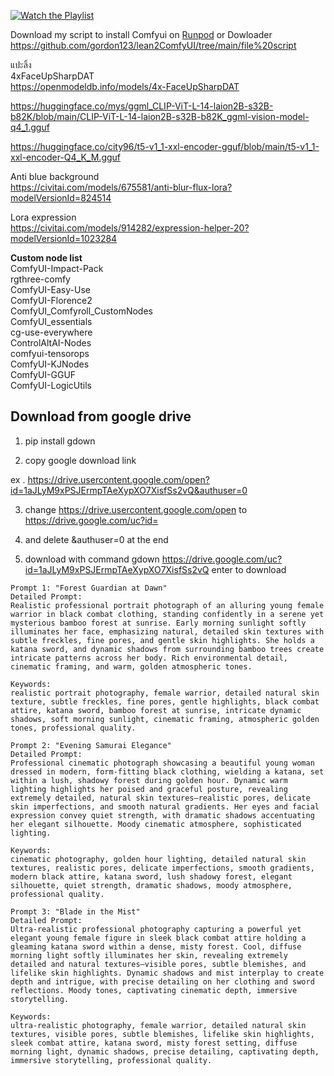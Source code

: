 

[![Watch the Playlist](https://img.youtube.com/vi/KzARTPebgT4/0.jpg)](https://youtu.be/KzARTPebgT4?si=aSVkrCmzXYSwDLUp) <br>

Download my script to install Comfyui on [Runpod](https://tinyurl.com/register2runpod) or Dowloader
https://github.com/gordon123/lean2ComfyUI/tree/main/file%20script

แปะลิ้ง <br>
4xFaceUpSharpDAT <br>
https://openmodeldb.info/models/4x-FaceUpSharpDAT <br>


https://huggingface.co/mys/ggml_CLIP-ViT-L-14-laion2B-s32B-b82K/blob/main/CLIP-ViT-L-14-laion2B-s32B-b82K_ggml-vision-model-q4_1.gguf <br>

https://huggingface.co/city96/t5-v1_1-xxl-encoder-gguf/blob/main/t5-v1_1-xxl-encoder-Q4_K_M.gguf <br>

Anti blue background <br>
https://civitai.com/models/675581/anti-blur-flux-lora?modelVersionId=824514 <br>

Lora expression <br>
https://civitai.com/models/914282/expression-helper-20?modelVersionId=1023284 <br>


**Custom node list** <br>
ComfyUI-Impact-Pack <br>
rgthree-comfy <br>
ComfyUI-Easy-Use <br>
ComfyUI-Florence2 <br>
ComfyUI_Comfyroll_CustomNodes <br>
ComfyUI_essentials <br>
cg-use-everywhere <br>
ControlAltAI-Nodes <br>
comfyui-tensorops <br>
ComfyUI-KJNodes <br>
ComfyUI-GGUF <br>
ComfyUI-LogicUtils <br>

## Download from google drive

1. pip install gdown

2. copy google download link

ex . https://drive.usercontent.google.com/open?id=1aJLyM9xPSJErmpTAeXypXO7XisfSs2vQ&authuser=0

3. change https://drive.usercontent.google.com/open to https://drive.google.com/uc?id=

4. and delete &authuser=0 at the end

5. download with command gdown https://drive.google.com/uc?id=1aJLyM9xPSJErmpTAeXypXO7XisfSs2vQ
enter to download

```
Prompt 1: "Forest Guardian at Dawn"
Detailed Prompt:
Realistic professional portrait photograph of an alluring young female warrior in black combat clothing, standing confidently in a serene yet mysterious bamboo forest at sunrise. Early morning sunlight softly illuminates her face, emphasizing natural, detailed skin textures with subtle freckles, fine pores, and gentle skin highlights. She holds a katana sword, and dynamic shadows from surrounding bamboo trees create intricate patterns across her body. Rich environmental detail, cinematic framing, and warm, golden atmospheric tones.

Keywords:
realistic portrait photography, female warrior, detailed natural skin texture, subtle freckles, fine pores, gentle highlights, black combat attire, katana sword, bamboo forest at sunrise, intricate dynamic shadows, soft morning sunlight, cinematic framing, atmospheric golden tones, professional quality.
```

```
Prompt 2: "Evening Samurai Elegance"
Detailed Prompt:
Professional cinematic photograph showcasing a beautiful young woman dressed in modern, form-fitting black clothing, wielding a katana, set within a lush, shadowy forest during golden hour. Dynamic warm lighting highlights her poised and graceful posture, revealing extremely detailed, natural skin textures—realistic pores, delicate skin imperfections, and smooth natural gradients. Her eyes and facial expression convey quiet strength, with dramatic shadows accentuating her elegant silhouette. Moody cinematic atmosphere, sophisticated lighting.

Keywords:
cinematic photography, golden hour lighting, detailed natural skin textures, realistic pores, delicate imperfections, smooth gradients, modern black attire, katana sword, lush shadowy forest, elegant silhouette, quiet strength, dramatic shadows, moody atmosphere, professional quality.
```
```
Prompt 3: "Blade in the Mist"
Detailed Prompt:
Ultra-realistic professional photography capturing a powerful yet elegant young female figure in sleek black combat attire holding a gleaming katana sword within a dense, misty forest. Cool, diffuse morning light softly illuminates her skin, revealing extremely detailed and natural textures—visible pores, subtle blemishes, and lifelike skin highlights. Dynamic shadows and mist interplay to create depth and intrigue, with precise detailing on her clothing and sword reflections. Moody tones, captivating cinematic depth, immersive storytelling.

Keywords:
ultra-realistic photography, female warrior, detailed natural skin textures, visible pores, subtle blemishes, lifelike skin highlights, sleek combat attire, katana sword, misty forest setting, diffuse morning light, dynamic shadows, precise detailing, captivating depth, immersive storytelling, professional quality.
```
